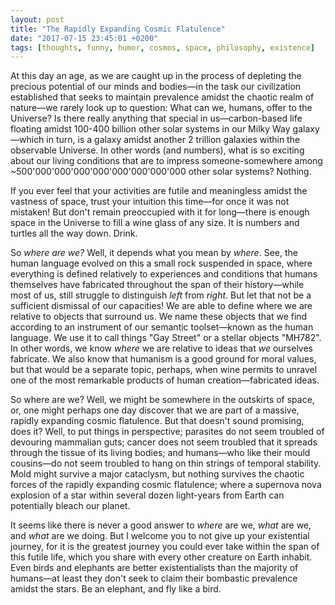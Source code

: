 ```yaml
---
layout: post
title: "The Rapidly Expanding Cosmic Flatulence"
date: "2017-07-15 23:45:01 +0200"
tags: [thoughts, funny, humor, cosmos, space, philosophy, existence]
---
```


At this day an age, as we are caught up in the process of depleting the precious potential of our minds and bodies—in the task our civilization established that seeks to maintain prevalence amidst the chaotic realm of nature—we rarely look up to question: What can we, humans, offer to the Universe? Is there really anything that special in us—carbon-based life floating amidst 100-400 billion other solar systems in our Milky Way galaxy—which in turn, is a galaxy amidst another 2 trillion galaxies within the observable Universe. In other words (and numbers), what is so exciting about our living conditions that are to impress someone-somewhere among ~500'000'000'000'000'000'000'000'000 other solar systems? Nothing.

If you ever feel that your activities are futile and meaningless amidst the vastness of space, trust your intuition this time—for once it was not mistaken! But don't remain preoccupied with it for long—there is enough space in the Universe to fill a wine glass of any size. It is numbers and turtles all the way down. Drink.

So *where are we?* Well, it depends what you mean by *where*. See, the human language evolved on this a small rock suspended in space, where everything is defined relatively to experiences and conditions that humans themselves have fabricated throughout the span of their history—while most of us, still struggle to distinguish *left* from *right*. But let that not be a sufficient dismissal of our capacities! We are able to define where we are relative to objects that surround us. We name these objects that we find according to an instrument of our semantic toolset—known as the human language. We use it to call things "Gay Street" or a stellar objects "MH782". In other words, we know *where* we are relative to ideas that _we_ ourselves fabricate. We also know that humanism is a good ground for moral values, but that would be a separate topic, perhaps, when wine permits to unravel one of the most remarkable products of human creation—fabricated ideas.

So where are we? Well, we might be somewhere in the outskirts of space, or, one might perhaps one day discover that we are part of a massive, rapidly expanding cosmic flatulence. But that doesn't sound promising, does it? Well, to put things in perspective; parasites do not seem troubled of devouring mammalian guts; cancer does not seem troubled that it spreads through the tissue of its living bodies; and humans—who like their mould cousins—do not seem troubled to hang on thin strings of temporal stability. Mold might survive a major cataclysm, but nothing survives the chaotic forces of the rapidly expanding cosmic flatulence; where a supernova nova explosion of a star within several dozen light-years from Earth can potentially bleach our planet.

It seems like there is never a good answer to *where* are we, *what* are we, and *what* are we doing. But I welcome you to not give up your existential journey, for it is the greatest journey you could ever take within the span of this futile life, which you share with every other creature on Earth inhabit. Even birds and elephants are better existentialists than the majority of humans—at least they don't seek to claim their bombastic prevalence amidst the stars. Be an elephant, and fly like a bird.
